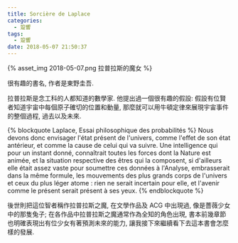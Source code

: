 ```yaml
---
title: Sorcière de Laplace
categories:
  - 跫響
tags:
  - 跫響
date: 2018-05-07 21:50:37
---
```

{% asset_img 2018-05-07.png 拉普拉斯的魔女 %}

很有趣的書名, 作者是東野圭吾.

拉普拉斯是念工科的人都知道的數學家. 他提出過一個很有趣的假設: 假設有位賢者知道宇宙中每個原子確切的位置和動量, 那麼就可以用牛頓定律來展現宇宙事件的整個過程, 過去以及未來.

{% blockquote Laplace, Essai philosophique des probabilités %}
Nous devons donc envisager l'état présent de l'univers, comme l'effet de son état antérieur, et comme la cause de celui qui va suivre. Une intelligence qui pour un instant donné, connaîtrait toutes les forces dont la Nature est animée, et la situation respective des êtres qui la composent, si d'ailleurs elle était assez vaste pour soumettre ces données à l'Analyse, embrasserait dans la même formule, les mouvements des plus grands corps de l'univers et ceux du plus léger atome : rien ne serait incertain pour elle, et l'avenir comme le présent serait présent à ses yeux.
{% endblockquote %}

後世則把這位智者稱作拉普拉斯之魔, 在文學作品及 ACG 中出現過, 像是薔薇少女中的那隻兔子; 在各作品中拉普拉斯之魔通常作為全知的角色出現, 書本前幾章節也明確表現出有位少女有著預測未來的能力, 讓我接下來繼續看下去這本書會怎麼樣的發展.
